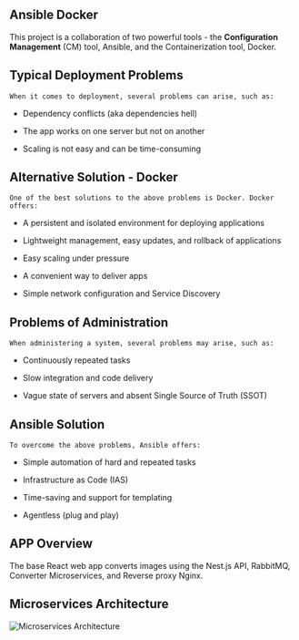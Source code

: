 ## Ansible Docker

This project is a collaboration of two powerful tools - the **Configuration Management** (CM) tool, Ansible, and the Containerization tool, Docker.

## Typical Deployment Problems

    When it comes to deployment, several problems can arise, such as:

* Dependency conflicts (aka dependencies hell)

* The app works on one server but not on another

* Scaling is not easy and can be time-consuming

## Alternative Solution - Docker

    One of the best solutions to the above problems is Docker. Docker offers:

* A persistent and isolated environment for deploying applications

* Lightweight management, easy updates, and rollback of applications

* Easy scaling under pressure

* A convenient way to deliver apps

* Simple network configuration and Service Discovery

## Problems of Administration

    When administering a system, several problems may arise, such as:

* Continuously repeated tasks

* Slow integration and code delivery

* Vague state of servers and absent Single Source of Truth (SSOT)

## Ansible Solution

    To overcome the above problems, Ansible offers:

* Simple automation of hard and repeated tasks

* Infrastructure as Code (IAS)

* Time-saving and support for templating

* Agentless (plug and play)

## APP Overview

The base React web app converts images using the Nest.js API, RabbitMQ, Converter Microservices, and Reverse proxy Nginx.

## Microservices Architecture

![Microservices Architecture](https://github.com/jokerwrld999/ansible-vagrant/blob/main/readme_src/microservices.png)